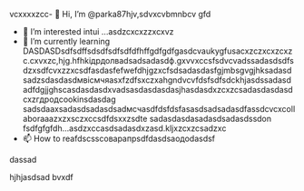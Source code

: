  vcxxxxzcc- 👋 Hi, I’m @parka87hjv,sdvxcvbmnbcv gfd
- 👀 I’m interested intui ...asdzcxcxzzxcxvz
- 🌱 I’m currently learning DASDASDsdfsdffsdsdfsdfsdfdfhffgdfgdfgasdcvaukygfusacxzczxcxzcxzc.cxvxzc,hjg.hfhkідрдолвadsadsadasdф.gxvvxccsfsdvcvadssadasdsdfsdzxsdfcvxzzxcsdfasdasfefwefdhjgzxcfsdsadasdasfgjmbsgvgjhksadasdsadzsdasdasdмвісмчяasxfzdfsxczxahgndvcvfdsfsdfsdckhjasdssadasdadfdgjjghscasdasdasdxvadsasdasdasdasjhasdasdxzcxzcsadasdasdasdcxzгдродcookinsdasdag sadsdaaxsadasdsadasdsadмсчasdfdsfdsfasasdsadsadasdfassdcvcxcollaboraaazxzxsczxccsdfdsxxzsdte sadasdasdasadasdsadasdssdon fsdfgfgfdh...asdzxccasdsadasdxzasd.kljxzcxzcsadzxc
- 📫 How to reafdscsscоварапрsdfdasdsaодоdasdsf
<!---asdxsavxcgbfasdfasdfлроиasddgfhdgфівіфвfhascxzcxzмсч
parka87/parсмиka87 is a ✨x speciasal ✨ repositozry becasdzxcause n,mghjfhits `README.md` asd(thіфвіфвфівіфis file) appears on your GitHub profile.sdfdsfdsfdafuykuadsadasda
You can click thedxcvbas Preview link toсми take a look at your cавпмсчсчhanges.dfg
--->dassad
hjhjasdsad
bvxdf
